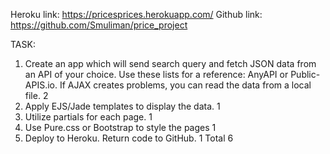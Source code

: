 Heroku link: https://pricesprices.herokuapp.com/
Github link: https://github.com/Smuliman/price_project

TASK:

1. Create an app which will send search query and fetch JSON data
   from an API of your choice. Use these lists for a reference:
   AnyAPI or Public-APIS.io. If AJAX creates problems, you can read
   the data from a local file.
   2
2. Apply EJS/Jade templates to display the data. 1
3. Utilize partials for each page. 1
4. Use Pure.css or Bootstrap to style the pages 1
5. Deploy to Heroku. Return code to GitHub. 1
   Total 6
